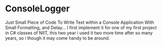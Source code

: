 # ConsoleLogger
Just Small Piece of Code To Write Text within a Console Application With Small Formatting, and Delay... 
I first implement it for one of my first project in C# classes of NIIT, this two year i used it two more time after so many years, so i though it may come handy to be around.
